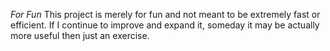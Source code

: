 _For Fun_
This project is merely for fun and not meant to be extremely fast or efficient. If I continue to improve and expand it, someday it may be actually more useful then just an exercise.
